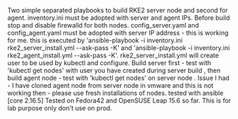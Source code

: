 Two simple separated playbooks to build RKE2 server node and second for agent.
inventory.ini must be adopted with server and agent IPs.
Before build stop and disable firewalld for both nodes. 
config_server.yaml and config_agent.yaml must be adopted with server IP address - this is working for me.
this is executed by 'ansible-playbook -i inventory.ini rke2_server_install.yml --ask-pass -K' and 'ansible-playbook -i inventory.ini rke2_agent_install.yml --ask-pass -K'.
rke2_server_install.yml will create user to be used by kubectl and configure.
Build server first - test with 'kubectl get nodes' with user you have created during server build , then build agent node - test with 'kubectl get nodes' on server node .
Issue I had - I have cloned agent node from server node in vmware and this is not working then - please use fresh installations of nodes.
tested with ansible [core 2.16.5]
Tested on Fedora42 and OpenSUSE Leap 15.6 so far.
This is for lab purpose only don't use on prod.
